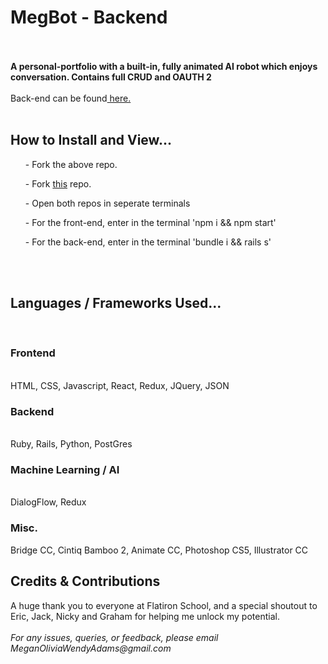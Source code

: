 </u> <h1> MegBot  -  Backend</h1> </u>
</br>
</br>
<b> A personal-portfolio with a built-in, fully animated AI robot which enjoys conversation. Contains full CRUD and OAUTH 2 </b>
</br>
</br>
Back-end can be found<a href='https://github.com/Meganimation/mod5bot'> here. </a> 
</br>
</br>
<h2> How to Install and View... </h2>

<ul>  - Fork the above repo. </ul>

<ul>  - Fork <a href='https://github.com/Meganimation/mod5bot'>this</a> repo. </ul>

<ul>  - Open both repos in seperate terminals </ul>

<ul>  - For the front-end, enter in the terminal 'npm i && npm start' </ul>

<ul>  - For the back-end, enter in the terminal 'bundle i && rails s' </ul>
</br>
</br>
<h2> Languages / Frameworks Used... </h2>
</br>
<h3> Frontend </h3>
</br>
 HTML, CSS, Javascript, React, Redux, JQuery, JSON 
<h3> Backend </h3>
</br>
Ruby, Rails, Python, PostGres
<h3> Machine Learning / AI </h3>
</br> 
DialogFlow, Redux
<h3> Misc. </h3>
Bridge CC, Cintiq Bamboo 2, Animate CC, Photoshop CS5, Illustrator CC
</br> 
<h2> Credits & Contributions </h2>
A huge thank you to everyone at Flatiron School, and a special shoutout to Eric, Jack, Nicky and Graham for helping me unlock my potential. 
</br> 
</br> 
<i> For any issues, queries, or feedback, please email MeganOliviaWendyAdams@gmail.com </i>